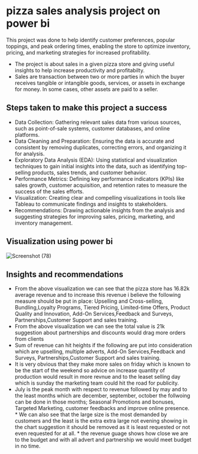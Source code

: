 # pizza sales analysis project on power bi 

This project was done to help identify customer preferences, popular toppings, and peak ordering times, enabling the store to optimize inventory, pricing, and marketing strategies for increased profitability.

* The project is about sales in a given pizza store and giving useful insights to help increase productivity and profitabilty.
* Sales are transaction between two or more parties in which the buyer receives tangible or intangible goods, services, or assets in exchange for money. In some cases, other assets are paid to a seller.

## Steps taken to make this project a success 
* Data Collection: Gathering relevant sales data from various sources, such as point-of-sale systems, customer databases, and online platforms.
* Data Cleaning and Preparation: Ensuring the data is accurate and consistent by removing duplicates, correcting errors, and organizing it for analysis.
* Exploratory Data Analysis (EDA): Using statistical and visualization techniques to gain initial insights into the data, such as identifying top-selling products, sales trends, and customer behavior.
* Performance Metrics: Defining key performance indicators (KPIs) like sales growth, customer acquisition, and retention rates to measure the success of the sales efforts.
* Visualization: Creating clear and compelling visualizations in tools like Tableau to communicate findings and insights to stakeholders.
* Recommendations: Drawing actionable insights from the analysis and suggesting strategies for improving sales, pricing, marketing, and inventory management.


## Visualization using power bi

![Screenshot (78)](https://github.com/Popson2023/My-project-/assets/141573774/bee22bfe-79bd-49c9-98d3-103af0814fe2)
 

## Insights and recommendations 

* From the above visualization we can see that the pizza store has 16.82k average revenue and to increase this revenue i believe the following measure should be put in place: Upselling and Cross-selling, Bundling,Loyalty Programs, Tiered Pricing, Limited-time Offers, Product Quality and Innovation, Add-On Services,Feedback and Surveys, Partnerships,Customer Support and sales training.
* From the above visualization we can see the total value is 21k suggestion about partnerships and discounts would drag more orders from clients
* Sum of revenue can hit heights if the following are put into consideration which are upselling, multiple adverts, Add-On Services,Feedback and Surveys, Partnerships,Customer Support and sales training.
* It is very obvious that they make more sales on friday which is known to be the start of the weekend so advice on increase quantity of production would result in more revnue and to the leaset selling day which is sunday the marketing team could hit the road for publicity.
* July is the peak month with respect to revenue followed by may and to the least months which are december, september, october the follwoing can be done in those months; Seasonal Promotions and bonuses, Targeted Marketing, customer feedbacks and improve online presence. * We can also see that the large size is the most demanded by customers and the least is the extra extra large not evening showing in the chart suggestion it should be removed as it is least requested or not even requested for at all. * the revenue guage shows how close we are to the budget and with all advert and partnership we would meet budget in no time.
